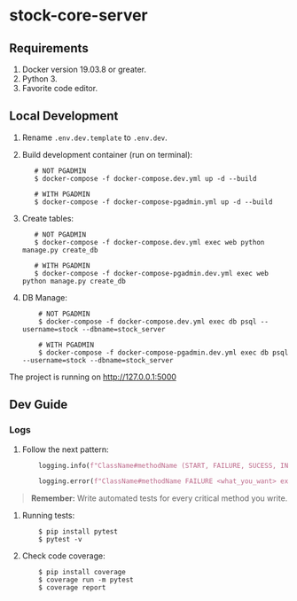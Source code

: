 # stock-core-server

## Requirements

1. Docker version 19.03.8 or greater.
2. Python 3.
3. Favorite code editor.

## Local Development

1. Rename `.env.dev.template` to `.env.dev`.


2. Build development container (run on terminal):

    ```
       # NOT PGADMIN
       $ docker-compose -f docker-compose.dev.yml up -d --build
    ```


    ```
       # WITH PGADMIN
       $ docker-compose -f docker-compose-pgadmin.yml up -d --build
    ```
3. Create tables:
    ```
       # NOT PGADMIN
       $ docker-compose -f docker-compose.dev.yml exec web python manage.py create_db
    ```


    ```
       # WITH PGADMIN
       $ docker-compose -f docker-compose-pgadmin.dev.yml exec web python manage.py create_db
    ```
4. DB Manage:
    ```
        # NOT PGADMIN
        $ docker-compose -f docker-compose.dev.yml exec db psql --username=stock --dbname=stock_server
    ```


    ```
        # WITH PGADMIN
        $ docker-compose -f docker-compose-pgadmin.dev.yml exec db psql --username=stock --dbname=stock_server
    ```
    
The project is running on http://127.0.0.1:5000

## Dev Guide

### Logs

1. Follow the next pattern:
    ```python
        logging.info(f"ClassName#methodName (START, FAILURE, SUCESS, INFO) <what_you_want> parameter={value}")

        logging.error(f"ClassName#methodName FAILURE <what_you_want> exception={exception}")
    ```

> **Remember:** Write automated tests for every critical method you write.

1. Running tests:
    ```shell
        $ pip install pytest
        $ pytest -v
    ```
2. Check code coverage:
    ```shell
        $ pip install coverage
        $ coverage run -m pytest
        $ coverage report
    ```